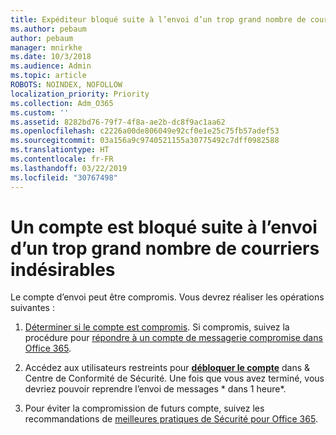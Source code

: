 ```yaml
---
title: Expéditeur bloqué suite à l’envoi d’un trop grand nombre de courriers indésirables
ms.author: pebaum
author: pebaum
manager: mnirkhe
ms.date: 10/3/2018
ms.audience: Admin
ms.topic: article
ROBOTS: NOINDEX, NOFOLLOW
localization_priority: Priority
ms.collection: Adm_O365
ms.custom: ''
ms.assetid: 8282bd76-79f7-4f8a-ae2b-dc8f9ac1aa62
ms.openlocfilehash: c2226a00de806049e92cf0e1e25c75fb57adef53
ms.sourcegitcommit: 03a156a9c9740521155a30775492c7dff0982588
ms.translationtype: HT
ms.contentlocale: fr-FR
ms.lasthandoff: 03/22/2019
ms.locfileid: "30767498"
---
```

# <a name="account-is-blocked-for-sending-too-much-spam"></a>Un compte est bloqué suite à l’envoi d’un trop grand nombre de courriers indésirables

Le compte d’envoi peut être compromis. Vous devrez réaliser les opérations suivantes :
  
1. [Déterminer si le compte est compromis](https://support.microsoft.com/help/2551603/how-to-determine-whether-your-office-365-account-has-been-compromised). Si compromis, suivez la procédure pour [répondre à un compte de messagerie compromise dans Office 365](https://docs.microsoft.com/office365/securitycompliance/responding-to-a-compromised-email-account).
    
2. Accédez aux utilisateurs restreints pour **[débloquer le compte](https://protection.office.com/?hash=/restrictedusers)** dans &amp; Centre de Conformité de Sécurité. Une fois que vous avez terminé, vous devriez pouvoir reprendre l’envoi de messages * dans 1 heure*. 
    
3. Pour éviter la compromission de futurs compte, suivez les recommandations de [meilleures pratiques de Sécurité pour Office 365](https://support.office.com/article/9295e396-e53d-49b9-ae9b-0b5828cdedc3.aspx).
  

